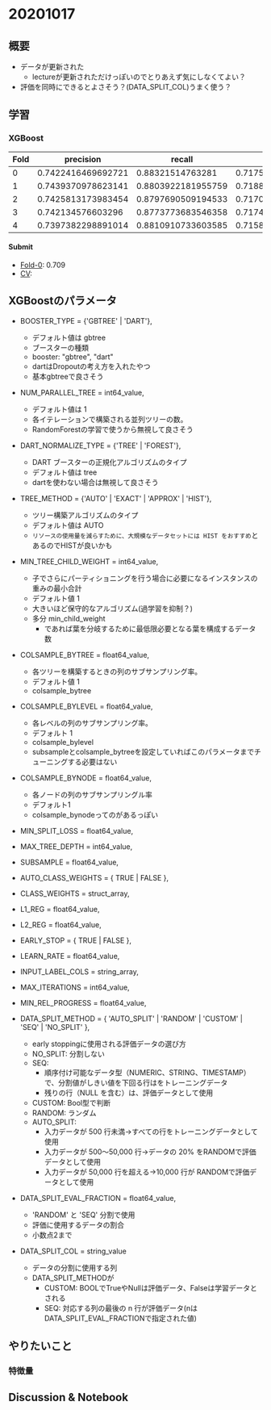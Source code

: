 # 20201017
## 概要
- データが更新された
  - lectureが更新されただけっぽいのでとりあえず気にしなくてよい？
- 評価を同時にできるとよさそう？(DATA_SPLIT_COL)うまく使う？
## 学習


### XGBoost

|Fold|precision|recall|accuracy|f1_score|log_loss|roc_auc|
| -- | -- | -- | -- | -- | -- | -- |
|0|0.7422416469692721|0.88321514763281|0.7175163362322527|0.8066151840937353|0.5499874804139089|0.7435684315684316|
|1|0.7439370978623141|0.8803922181955759|0.7188753945749291|0.8064330617075924|0.547818710223756|0.7477652347652347|
|2|0.7425813173983454|0.8797690509194533|0.7170932516612323|0.8053748112566597|0.5496236857469464|0.7451588411588411|
|3|0.742134576603296|0.8773773683546358|0.7174746841915572|0.8041090203902083|0.5498774404666615|0.7483646353646354|
|4|0.7397382298891014|0.8810910733603585|0.7158452891598647|0.8042509469343742|0.5525104522053328|0.7436993006993007|

#### Submit
- [Fold-0](https://www.kaggle.com/takamichitoda/riiid-xgboost-infer?scriptVersionId=44877927): 0.709
- [CV](https://www.kaggle.com/takamichitoda/riiid-xgboost-infer?scriptVersionId=44878035):

## XGBoostのパラメータ

- BOOSTER_TYPE = {'GBTREE' | 'DART'},
  - デフォルト値は gbtree
  - ブースターの種類
  - booster: "gbtree", "dart"
  - dartはDropoutの考え方を入れたやつ
  - 基本gbtreeで良さそう
- NUM_PARALLEL_TREE = int64_value,
  - デフォルト値は 1
  - 各イテレーションで構築される並列ツリーの数。
  - RandomForestの学習で使うから無視して良さそう
- DART_NORMALIZE_TYPE = {'TREE' | 'FOREST'},
  - DART ブースターの正規化アルゴリズムのタイプ
  - デフォルト値は tree
  - dartを使わない場合は無視して良さそう
- TREE_METHOD = {'AUTO' | 'EXACT' | 'APPROX' | 'HIST'},
  - ツリー構築アルゴリズムのタイプ
  - デフォルト値は AUTO
  - `リソースの使用量を減らすために、大規模なデータセットには HIST をおすすめ`とあるのでHISTが良いかも
- MIN_TREE_CHILD_WEIGHT = int64_value,
  - 子でさらにパーティショニングを行う場合に必要になるインスタンスの重みの最小合計
  - デフォルト値 1
  - 大きいほど保守的なアルゴリズム(過学習を抑制？)
  - 多分 min_child_weight
    - であれば葉を分岐するために最低限必要となる葉を構成するデータ数
- COLSAMPLE_BYTREE = float64_value,
  - 各ツリーを構築するときの列のサブサンプリング率。
  - デフォルト値 1
  - colsample_bytree
- COLSAMPLE_BYLEVEL = float64_value,
  - 各レベルの列のサブサンプリング率。
  - デフォルト 1
  - colsample_bylevel
  - subsampleとcolsample_bytreeを設定していればこのパラメータまでチューニングする必要はない  
- COLSAMPLE_BYNODE = float64_value,
  - 各ノードの列のサブサンプリングル率
  - デフォルト1
  - colsample_bynodeってのがあるっぽい
- MIN_SPLIT_LOSS = float64_value,
- MAX_TREE_DEPTH = int64_value,
- SUBSAMPLE = float64_value,
- AUTO_CLASS_WEIGHTS = { TRUE | FALSE },
- CLASS_WEIGHTS = struct_array,
- L1_REG = float64_value,
- L2_REG = float64_value,
- EARLY_STOP = { TRUE | FALSE },
- LEARN_RATE = float64_value,
         
- INPUT_LABEL_COLS = string_array,
- MAX_ITERATIONS = int64_value,
- MIN_REL_PROGRESS = float64_value,
         
- DATA_SPLIT_METHOD = { 'AUTO_SPLIT' | 'RANDOM' | 'CUSTOM' | 'SEQ' | 'NO_SPLIT' },
  - early stoppingに使用される評価データの選び方
  - NO_SPLIT: 分割しない
  - SEQ:
    - 順序付け可能なデータ型（NUMERIC、STRING、TIMESTAMP）で、分割値がしきい値を下回る行はをトレーニングデータ
    - 残りの行（NULL を含む）は、評価データとして使用
  - CUSTOM: Bool型で判断
  - RANDOM: ランダム
  - AUTO_SPLIT:
    - 入力データが 500 行未満→すべての行をトレーニングデータとして使用
    - 入力データが 500～50,000 行→データの 20% をRANDOMで評価データとして使用
    - 入力データが 50,000 行を超える→10,000 行が RANDOMで評価データとして使用
- DATA_SPLIT_EVAL_FRACTION = float64_value,
  - 'RANDOM' と 'SEQ' 分割で使用
  - 評価に使用するデータの割合
  - 小数点2まで
- DATA_SPLIT_COL = string_value
  - データの分割に使用する列
  - DATA_SPLIT_METHODが
    - CUSTOM: BOOLでTrueやNullは評価データ、Falseは学習データとされる
    - SEQ: 対応する列の最後の n 行が評価データ(nはDATA_SPLIT_EVAL_FRACTIONで指定された値)
  

## やりたいこと

### 特徴量

## Discussion & Notebook
